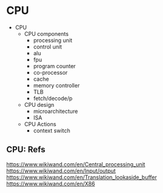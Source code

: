 # CPU


* CPU
  * CPU components
    - processing unit
    - control unit
    - alu
    - fpu
    - program counter
    - co-processor
    - cache
    - memory controller
    - TLB
    - fetch/decode/p
  * CPU design
    - microarchitecture
    - ISA
  * CPU Actions
    - context switch






## CPU: Refs

https://www.wikiwand.com/en/Central_processing_unit
https://www.wikiwand.com/en/Input/output
https://www.wikiwand.com/en/Translation_lookaside_buffer
https://www.wikiwand.com/en/X86
